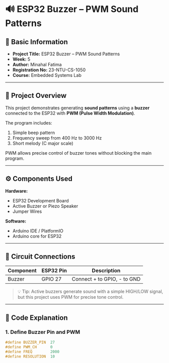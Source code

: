 # 🔊 ESP32 Buzzer – PWM Sound Patterns

## 🧾 Basic Information
- **Project Title:** ESP32 Buzzer – PWM Sound Patterns  
- **Week:** 5  
- **Author:** Minahal Fatima  
- **Registration No:** 23-NTU-CS-1050  
- **Course:** Embedded Systems Lab  

---

## 🧩 Project Overview
This project demonstrates generating **sound patterns** using a **buzzer** connected to the ESP32 with **PWM (Pulse Width Modulation)**.  

The program includes:  
1. Simple beep pattern  
2. Frequency sweep from 400 Hz to 3000 Hz  
3. Short melody (C major scale)  

PWM allows precise control of buzzer tones without blocking the main program.

---

## ⚙️ Components Used

**Hardware:**
- ESP32 Development Board  
- Active Buzzer or Piezo Speaker  
- Jumper Wires  

**Software:**
- Arduino IDE / PlatformIO  
- Arduino core for ESP32  

---

## 🔌 Circuit Connections

| Component | ESP32 Pin | Description |
|-----------|-----------|-------------|
| Buzzer    | GPIO 27   | Connect + to GPIO, - to GND |

> 💡 Tip: Active buzzers generate sound with a simple HIGH/LOW signal, but this project uses PWM for precise tone control.

---

## 🧠 Code Explanation

### 1. Define Buzzer Pin and PWM
```cpp
#define BUZZER_PIN  27
#define PWM_CH      0
#define FREQ        2000
#define RESOLUTION  10
